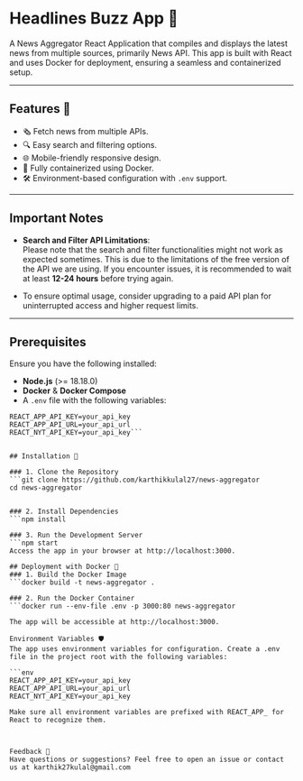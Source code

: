 # Headlines Buzz App 📰  
A News Aggregator React Application that compiles and displays the latest news from multiple sources, primarily News API. This app is built with React and uses Docker for deployment, ensuring a seamless and containerized setup.

---

## Features 🚀  
- 🗞️ Fetch news from multiple APIs.  
- 🔍 Easy search and filtering options.  
- 🌐 Mobile-friendly responsive design.  
- 🚢 Fully containerized using Docker.  
- 🛠️ Environment-based configuration with `.env` support.  

---

## Important Notes  

- **Search and Filter API Limitations**:  
  Please note that the search and filter functionalities might not work as expected sometimes. This is due to the limitations of the free version of the API we are using. If you encounter issues, it is recommended to wait at least **12-24 hours** before trying again.  

- To ensure optimal usage, consider upgrading to a paid API plan for uninterrupted access and higher request limits.  

---

## Prerequisites  
Ensure you have the following installed:  
- **Node.js** (>= 18.18.0)  
- **Docker** & **Docker Compose**  
- A `.env` file with the following variables:  

```env
REACT_APP_API_KEY=your_api_key
REACT_APP_API_URL=your_api_url
REACT_NYT_API_KEY=your_api_key```


## Installation 🔧  

### 1. Clone the Repository  
```git clone https://github.com/karthikkulal27/news-aggregator  
cd news-aggregator  


### 2. Install Dependencies 
```npm install  

### 3. Run the Development Server
```npm start
Access the app in your browser at http://localhost:3000.

## Deployment with Docker 🚢
### 1. Build the Docker Image
```docker build -t news-aggregator .

### 2. Run the Docker Container
```docker run --env-file .env -p 3000:80 news-aggregator

The app will be accessible at http://localhost:3000.

Environment Variables 🛡️
The app uses environment variables for configuration. Create a .env file in the project root with the following variables:

```env
REACT_APP_API_KEY=your_api_key
REACT_APP_API_URL=your_api_url
REACT_NYT_API_KEY=your_api_key

Make sure all environment variables are prefixed with REACT_APP_ for React to recognize them.



Feedback 💬
Have questions or suggestions? Feel free to open an issue or contact us at karthik27kulal@gmail.com



